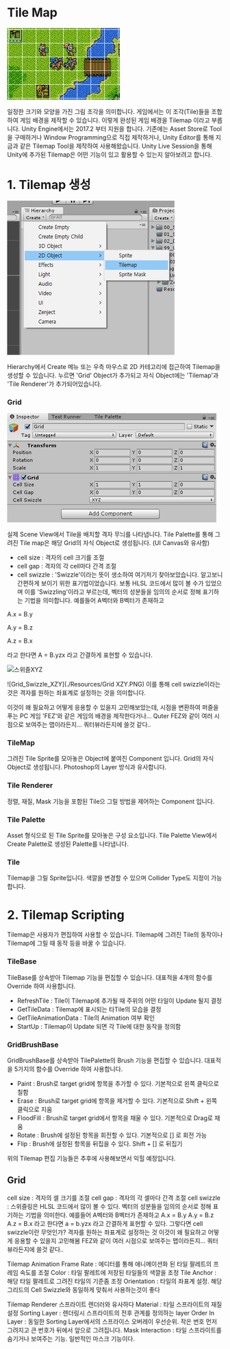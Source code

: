 Tile Map
===========
![Example](./Resources/Example.png)

일정한 크기와 모양을 가진 그림 조각을 의미합니다. 게임에서는 이 조각(Tile)들을 조합하여 게임 배경을 제작할 수 있습니다. 
이렇게 완성된 게임 배경을 Tilemap 이라고 부릅니다.
Unity Engine에서는 2017.2 부터 지원을 합니다. 기존에는 Asset Store로 Tool을 구매하거나 Window Programming으로 직접 제작하거나, 
Unity Editor를 통해 지금과 같은 Tilemap Tool을 제작하여 사용해왔습니다. 
Unity Live Session을 통해 Unity에 추가된 Tilemap은 어떤 기능이 있고 활용할 수 있는지 알아보려고 합니다.

# 1. Tilemap 생성
![Tilemap_Component](./Resources/Create_Tilemap.png)

Hierarchy에서 Create 메뉴 또는 우측 마우스로 2D 카테고리에 접근하여 Tilemap을 생성할 수 있습니다.
누르면 'Grid' Object가 추가되고 자식 Object에는 'Tilemap'과 'Tile Renderer'가 추가되어있습니다.

### Grid
![Grid_Component](./Resources/Grid.PNG)

실제 Scene View에서 Tile을 배치할 격자 무늬를 나타냅니다. Tile Palette를 통해 그려진 Tile map은 해당 Grid의 자식 Object로 생성됩니다.
(UI Canvas와 유사함)

* cell size : 격자의 cell 크기를 조절
* cell gap : 격자의 각 cell마다 간격 조절
* cell swizzle : 'Swizzle'이라는 뜻이 생소하여 여기저기 찾아보았습니다. 알고보니 간편하게 보이기 위한 표기법이었습니다.
보통 HLSL 코드에서 많이 볼 수가 있었으며 이를 'Swizzling'이라고 부르는데, 벡터의 성분들을 임의의 순서로 정해 표기하는 기법을 의미합니다.
예를들어 A벡터와 B벡터가 존재하고

A.x = B.y

A.y = B.z

A.z = B.x

라고 한다면 A = B.yzx 라고 간결하게 표현할 수 있습니다.

![스위즐XYZ](./Resources/Grid_.PNG)

![Grid_Swizzle_XZY](./Resources/Grid XZY.PNG)
이를 통해 cell swizzle이라는 것은 격자를 원하는 좌표계로 설정하는 것을 의미합니다.


이것이 왜 필요하고 어떻게 응용할 수 있을지 고민해보았는데, 시점을 변환하여 퍼즐을 푸는 PC 게임 'FEZ'와 같은 게임의 배경을 제작한다거나...
Quter
FEZ와 같이 여러 시점으로 보여주는 맵이라든지...
쿼터뷰라든지에 쓸것 같다..

### TileMap
그려진 Tile Sprite를 모아놓은 Object에 붙여진 Component 입니다. Grid의 자식 Object로 생성됩니다. Photoshop의 Layer 방식과 유사합니다.

### Tile Renderer
정렬, 재질, Mask 기능을 포함된 Tile으 그릴 방법을 제어하는 Component 입니다.

### Tile Palette
Asset 형식으로 된 Tile Sprite를 모아놓은 구성 요소입니다. Tile Palette View에서 Create Palette로 생성된 Palette를 나타냅니다.

### Tile
Tilemap을 그릴 Sprite입니다. 색깔을 변경할 수 있으며 Collider Type도 지정이 가능합니다.

# 2. Tilemap Scripting
Tilemap은 사용자가 편집하여 사용할 수 있습니다. Tilemap에 그려진 Tile의 동작이나 Tilemap에 그릴 때 동작 등을 바꿀 수 있습니다.

### TileBase
TileBase를 상속받아 Tilemap 기능을 편집할 수 있습니다. 대표적을 4개의 함수를 Override 하여 사용합니다.

* RefreshTile : Tile이 Tilemap에 추가될 때 주위의 어떤 타일이 Update 될지 결정
* GetTileData : Tilemap에 표시되는 타Tile의 모습을 결정
* GetTileAnimationData : Tile의 Animation 여부 확인
* StartUp : Tilemap이 Update 되면 각 Tile에 대한 동작을 정의함

### GridBrushBase
GridBrushBase를 상속받아 TilePalette의 Brush 기능을 편집할 수 있습니다. 대표적을 5가지의 함수를 Override 하여 사용합니다.

* Paint : Brush로 target grid에 항목을 추가할 수 있다. 기본적으로 왼쪽 클릭으로 칠함
* Erase : Brush로 target grid에 항목을 제거할 수 있다. 기본적으로 Shift + 왼쪽 클릭으로 지움
* FloodFill : Brush로 target grid에서 항목을 채울 수 있다. 기본적으로 Drag로 채움
* Rotate : Brush에 설정된 항목을 회전할 수 있다. 기본적으로 [] 로 회전 가능
* Flip : Brush에 설정된 항목을 뒤집을 수 있다. Shift + [] 로 뒤집기

위의 Tilemap 편집 기능들은 추후에 사용해보면서 익힐 예정입니다.

## Grid
cell size : 격자의 셀 크기를 조절
cell gap : 격자의 각 셀마다 간격 조절
cell swizzle : 스위즐링은 HLSL 코드에서 많이 볼 수 있다. 벡터의 성분들을 임의의 순서로 정해 표기하는 기법을 의미한다. 예를들어 A벡터와 B벡터가 존재하고
A.x = B.y
A.y = B.z
A.z = B.x
라고 한다면 a = b.yzx 라고 간결하게 표현할 수 있다.
그렇다면 cell swizzle이란 무엇인가? 격자를 원하는 좌표계로 설정하는 것
이것이 왜 필요하고 어떻게 응용할 수 있을지 고민해봄
FEZ와 같이 여러 시점으로 보여주는 맵이라든지...
쿼터뷰라든지에 쓸것 같다..

Tilemap
Animation Frame Rate : 에디터를 통해 애니메이션화 된 타일 팔레트의 프레임 속도를 조절
Color : 타일 팔레트에 저장된 타일들의 색깔을 조정
Tile Anchor : 해당 타일 팔레트로 그려진 타일의 기준좀 조정
Orientation : 타일의 좌표계 설정. 해당 그리드의 Cell Swizzle와 동일하게 맞춰서 사용하는것이 좋다

Tilemap Renderer
스프라이트 렌더러와 유사하다
Material : 타일 스프라이트의 재질 설정
Sorting Layer : 렌더링시 스프라이트의 전후 관계를 정의하는 layer
Order In Layer : 동일한 Sorting Layer에서의 스프라이스 오버레이 우선순위. 작은 번호 먼저 그려지고 큰 번호가 뒤에서 앞으로 그려집니다.
Mask Interaction : 타일 스프라이트를 숨기거나 보여주는 기능. 일반적인 마스크 기능이다.
